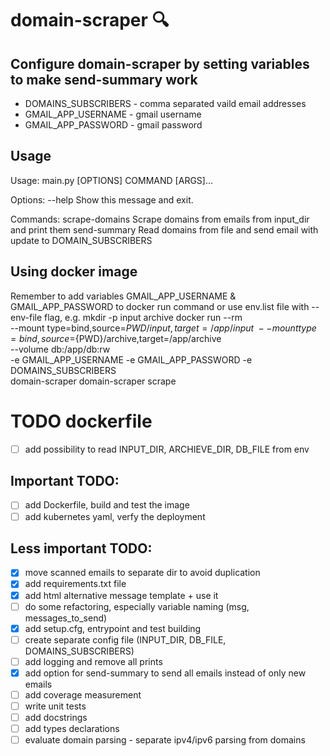 # domain-scraper :mag:

## Configure domain-scraper by setting variables to make send-summary work
 - DOMAINS_SUBSCRIBERS - comma separated vaild email addresses
 - GMAIL_APP_USERNAME - gmail username
 - GMAIL_APP_PASSWORD - gmail password

## Usage
Usage: main.py [OPTIONS] COMMAND [ARGS]...

Options:
  --help  Show this message and exit.

Commands:
  scrape-domains  Scrape domains from emails from input_dir and print them
  send-summary    Read domains from file and send email with update to DOMAIN_SUBSCRIBERS


## Using docker image
Remember to add variables GMAIL_APP_USERNAME & GMAIL_APP_PASSWORD to docker run command or use env.list file with --env-file flag, e.g.
mkdir -p input archive
docker run --rm \
    --mount type=bind,source=${PWD}/input,target=/app/input \
    --mount type=bind,source=${PWD}/archive,target=/app/archive \
    --volume db:/app/db:rw \
    -e GMAIL_APP_USERNAME -e GMAIL_APP_PASSWORD -e DOMAINS_SUBSCRIBERS \
    domain-scraper domain-scraper scrape

# TODO dockerfile
 - [ ] add possibility to read INPUT_DIR, ARCHIEVE_DIR, DB_FILE from env

## Important TODO:
 - [ ] add Dockerfile, build and test the image
 - [ ] add kubernetes yaml, verfy the deployment

## Less important TODO:
 - [x] move scanned emails to separate dir to avoid duplication
 - [x] add requirements.txt file
 - [x] add html alternative message template + use it
 - [ ] do some refactoring, especially variable naming (msg, messages_to_send)
 - [x] add setup.cfg, entrypoint and test building
 - [ ] create separate config file (INPUT_DIR, DB_FILE, DOMAINS_SUBSCRIBERS)
 - [ ] add logging and remove all prints
 - [x] add option for send-summary to send all emails instead of only new emails
 - [ ] add coverage measurement
 - [ ] write unit tests
 - [ ] add docstrings
 - [ ] add types declarations
 - [ ] evaluate domain parsing - separate ipv4/ipv6 parsing from domains

